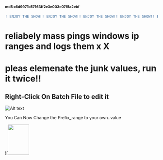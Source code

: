 #### <SUP>md5 c6d9971b57163ff2e3e003e07f5a2ebf</SUP>
```DIFF 
! ENJOY THE SHOW!! ENJOY THE SHOW!! ENJOY THE SHOW!! ENJOY THE SHOW!! ENJOY THE SHOW!! ENJOY THE SHOW!
```
# reliabely  mass  pings windows ip ranges and logs them x X
# pleas elemenate the junk values, run it twice!!
<h2> Right-Click On Batch File to edit it</h2>
  
![Alt text](https://raw.githubusercontent.com/itsjstme/MASS_PINGER/main/DEMO.png)
  
You Can Now Change the Prefix_range to your own..value

![<img src="https://raw.githubusercontent.com/itsjstme/MASS_PINGER/main/Screenshot%20(23).png"  width="70" height="100">

